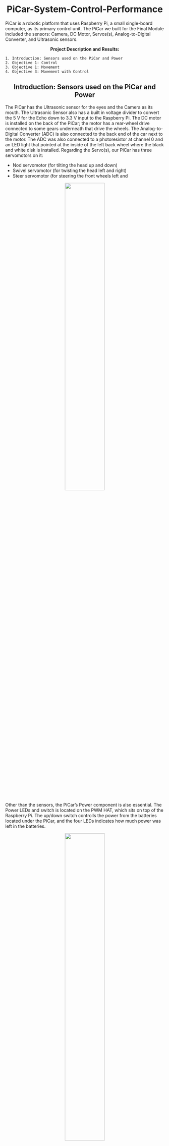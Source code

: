 <div align="center">
    <h1 id="Header">PiCar-System-Control-Performance</h1>
</div>

PiCar is a robotic platform that uses Raspberry Pi, a small single-board computer, as its primary control unit. The PiCar we built for the Final Module included the sensors: Camera, DC Motor, Servos(s), Analog-to-Digital Converter, and Ultrasonic sensors.

<div align="center">
    <b>Project Description and Results:</b>
    <p style="margin-top:10px;"></p>
</div>

    1. Introduction: Sensors used on the PiCar and Power
    2. Objective 1: Control
    3. Objective 1: Movement
    4. Objective 3: Movement with Control

<div align="center">
    <h2 id="Header">Introduction: Sensors used on the PiCar and Power</h2>
</div>

The PiCar has the Ultrasonic sensor for the eyes and the Camera as its mouth. The Ultrasonic Sensor also has a built in voltage divider to convert the 5 V for the Echo down to 3.3 V input to the Raspberry Pi. The DC motor is installed on the back of the PiCar; the motor has a rear-wheel drive connected to some gears underneath that drive the wheels. The Analog-to-Digital Converter (ADC) is also connected to the back end of the car next to the motor. The ADC was also connected to a photoresistor at channel 0 and an LED light that pointed at the inside of the left back wheel where the black and white disk is installed. Regarding the Servo(s), our PiCar has three servomotors on it:
* Nod servomotor (for tilting the head up and down)
* Swivel servomotor (for twisting the head left and right)
* Steer servomotor (for steering the front wheels left and

<p align="center" width="100%">
    <img width="50%" src="https://github.com/kananahmadov2001/PiCar-System-Control-Performance/assets/135070652/28984a60-a50c-4976-ba48-2b17961fa3f6"> 
</p>

Other than the sensors, the PiCar’s Power component is also essential. The Power LEDs and switch is located on the PWM HAT, which sits on top of the Raspberry Pi. The up/down switch controlls the power from the batteries located under the PiCar, and the four LEDs indicates how much power was left in the batteries.

<p align="center" width="100%">
    <img width="50%" src="https://github.com/kananahmadov2001/PiCar-System-Control-Performance/assets/135070652/fec7c5b2-c88e-4d00-b544-056300e7df36"> 
</p>


<div align="center">
    <h2 id="Header">Objective 1: Control</h2>
</div>

The main goal of objective 1 was designing a control system for the car similar to what was used for the motor.

<p align="center" width="100%">
    <img width="50%" src="https://github.com/kananahmadov2001/PiCar-System-Control-Performance/assets/135070652/5caf4583-51ab-4efa-bcfb-fece10e241b6"> 
</p>

Kp, Ki, and Kd are the three important parameters of the PID controller to tune the controller’s behaviour. Kp is the proportional value that provides a quick adjustment when the desired and current output differ. As soon as there is a difference present between the output and the desired output, the system can instantly respond. Ki is the integral control uses the integral (or sum of all errors in the case of a digital system). So even after no error is present in the system, the integral will likely be non-zero which allows the controller to achieve zero-steady state error. Kd is the derivative control uses the derivative of the error (in a digital system, the difference between the most recent measurements). It helps to reduce the impact of quick changes in the other control components, which help reduce the overshoot of the system.

<p align="center" width="100%">
    <img width="50%" src="https://github.com/kananahmadov2001/PiCar-System-Control-Performance/assets/135070652/a166aaeb-6023-408a-84d0-b56b8e424db0"> 
</p>

Picking values for Kp, Ki, and Kd was tricky. Large values resulted in quick response but also large overshoot and often instability. Therefore, we followed the general observations procedure from our Notes to choose the appropriate values for Kp and Ki:

<p align="center" width="100%">
    <img width="50%" src="https://github.com/kananahmadov2001/PiCar-System-Control-Performance/assets/135070652/27da88db-b8db-43ba-b0fd-156e09f5f633"> 
</p>

After the following the general observations procedure, we choose the Kp = 1.0, Ki = 4.0, and Kd = 0.0. While the derivative coefficient can be valuable in controlling systems with high dynamics and oscillations, it’s not always necessary. Since we were working with a simple and stable system with computational constraints, and proportional and integral control provided the desired system response, we decided that adding derivative control might not offer substantial benefits. Therefore, we choose Kd = 0. A Kp of 1.0 provided enough overshoot to ensure that our PiCar was able to overcome inertia and get movement right away. The large Ki value of 4.0 surprised us, but multiple trials proved that lower Ki values resulted in small RPS oscillations – keeping the RPS values ”stuck” at undesired outputs. Here is the usage we had for Objective 1 that contains all the command line arguments and their values we had:

<p align="center" width="100%">
    <img width="50%" src="https://github.com/kananahmadov2001/PiCar-System-Control-Performance/assets/135070652/ad107880-8322-4abc-84ff-783b036f044f"> 
</p>

As we can see from Fig. 8, we got a steady velocity-time plot for the PiCar with only Control at the RPS of 5. The strange bottom spike at the t = 2.4 sec could be due to some bad photo-resistor reading. Regarding the system performance results, we calculated the RPS of 4.929 for our plot and found the Peak RPS to be 6.240. Since calculated the RPS, then the Steady State Error is 5 - 4.929 = 0.071. The 90% of our calculated RPS is 4.436, therefore we found the Response Time to be t = 0.60 sec where the RPS value has a sharp increase to an RPS of 5.940 – past an RPS of 4.436. Finally, the OverShoot was ((6.240 – 5.000)/5.000)*100 = - 24.8%. To justify the reasoning why our real time calculations are accurate, we modified our plotting program and just examined a steady state portion of that data (power of 2 amount of data) to determine the FFT.

<p align="center" width="100%">
    <img width="50%" src="https://github.com/kananahmadov2001/PiCar-System-Control-Performance/assets/135070652/5fd64270-9a65-42ce-ae2f-2afe4d377a7f"> 
</p>

<div align="center">
    <h2 id="Header">Objective 2: Movement</h2>
</div>



<div align="center">
    <h2 id="Header">Objective 3: Movement with Control</h2>
</div>
